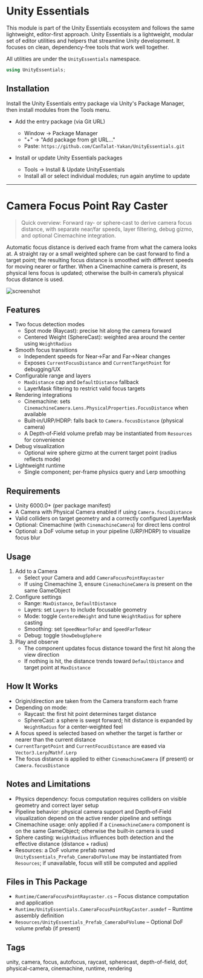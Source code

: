 # Unity Essentials

This module is part of the Unity Essentials ecosystem and follows the same lightweight, editor-first approach.
Unity Essentials is a lightweight, modular set of editor utilities and helpers that streamline Unity development. It focuses on clean, dependency-free tools that work well together.

All utilities are under the `UnityEssentials` namespace.

```csharp
using UnityEssentials;
```

## Installation

Install the Unity Essentials entry package via Unity's Package Manager, then install modules from the Tools menu.

- Add the entry package (via Git URL)
    - Window → Package Manager
    - "+" → "Add package from git URL…"
    - Paste: `https://github.com/CanTalat-Yakan/UnityEssentials.git`

- Install or update Unity Essentials packages
    - Tools → Install & Update UnityEssentials
    - Install all or select individual modules; run again anytime to update

---

# Camera Focus Point Ray Caster

> Quick overview: Forward ray- or sphere‑cast to derive camera focus distance, with separate near/far speeds, layer filtering, debug gizmo, and optional Cinemachine integration.

Automatic focus distance is derived each frame from what the camera looks at. A straight ray or a small weighted sphere can be cast forward to find a target point; the resulting focus distance is smoothed with different speeds for moving nearer or farther. When a Cinemachine camera is present, its physical lens focus is updated; otherwise the built‑in camera’s physical focus distance is used.

![screenshot](Documentation/Screenshot.png)

## Features
- Two focus detection modes
  - Spot mode (Raycast): precise hit along the camera forward
  - Centered Weight (SphereCast): weighted area around the center using `WeightRadius`
- Smooth focus transitions
  - Independent speeds for Near→Far and Far→Near changes
  - Exposes `CurrentFocusDistance` and `CurrentTargetPoint` for debugging/UX
- Configurable range and layers
  - `MaxDistance` cap and `DefaultDistance` fallback
  - LayerMask filtering to restrict valid focus targets
- Rendering integrations
  - Cinemachine: sets `CinemachineCamera.Lens.PhysicalProperties.FocusDistance` when available
  - Built‑in/URP/HDRP: falls back to `Camera.focusDistance` (physical camera)
  - A Depth‑of‑Field volume prefab may be instantiated from `Resources` for convenience
- Debug visualization
  - Optional wire sphere gizmo at the current target point (radius reflects mode)
- Lightweight runtime
  - Single component; per‑frame physics query and Lerp smoothing

## Requirements
- Unity 6000.0+ (per package manifest)
- A Camera with Physical Camera enabled if using `Camera.focusDistance`
- Valid colliders on target geometry and a correctly configured LayerMask
- Optional: Cinemachine (with `CinemachineCamera`) for direct lens control
- Optional: a DoF volume setup in your pipeline (URP/HDRP) to visualize focus blur

## Usage
1) Add to a Camera
   - Select your Camera and add `CameraFocusPointRaycaster`
   - If using Cinemachine 3, ensure `CinemachineCamera` is present on the same GameObject
2) Configure settings
   - Range: `MaxDistance`, `DefaultDistance`
   - Layers: set `Layers` to include focusable geometry
   - Mode: toggle `CenteredWeight` and tune `WeightRadius` for sphere casting
   - Smoothing: set `SpeedNearToFar` and `SpeedFarToNear`
   - Debug: toggle `ShowDebugSphere`
3) Play and observe
   - The component updates focus distance toward the first hit along the view direction
   - If nothing is hit, the distance trends toward `DefaultDistance` and target point at `MaxDistance`

## How It Works
- Origin/direction are taken from the Camera transform each frame
- Depending on mode:
  - Raycast: the first hit point determines target distance
  - SphereCast: a sphere is swept forward; hit distance is expanded by `WeightRadius` for a center‑weighted feel
- A focus speed is selected based on whether the target is farther or nearer than the current distance
- `CurrentTargetPoint` and `CurrentFocusDistance` are eased via `Vector3.Lerp`/`Mathf.Lerp`
- The focus distance is applied to either `CinemachineCamera` (if present) or `Camera.focusDistance`

## Notes and Limitations
- Physics dependency: focus computation requires colliders on visible geometry and correct layer setup
- Pipeline behavior: physical camera support and Depth‑of‑Field visualization depend on the active render pipeline and settings
- Cinemachine usage: only applied if a `CinemachineCamera` component is on the same GameObject; otherwise the built‑in camera is used
- Sphere casting: `WeightRadius` influences both detection and the effective distance (distance + radius)
- Resources: a DoF volume prefab named `UnityEssentials_Prefab_CameraDoFVolume` may be instantiated from `Resources`; if unavailable, focus will still be computed and applied

## Files in This Package
- `Runtime/CameraFocusPointRaycaster.cs` – Focus distance computation and application
- `Runtime/UnityEssentials.CameraFocusPointRayCaster.asmdef` – Runtime assembly definition
- `Resources/UnityEssentials_Prefab_CameraDoFVolume` – Optional DoF volume prefab (if present)

## Tags
unity, camera, focus, autofocus, raycast, spherecast, depth-of-field, dof, physical-camera, cinemachine, runtime, rendering
